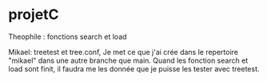 # projetC

Theophile : fonctions search et load

Mikael: treetest et tree.conf, Je met ce que j'ai crée dans le repertoire "mikael" dans une autre branche que main.
Quand les fonction search et load sont finit, il faudra me les donnée que je puisse les tester avec treetest.
